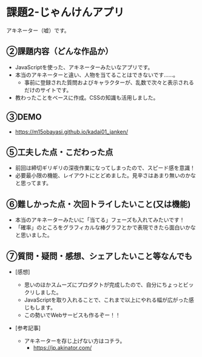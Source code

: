 # 課題2-じゃんけんアプリ
アキネーター（嘘）です。

## ②課題内容（どんな作品か）
- JavaScriptを使った、アキネーターみたいなアプリです。
- 本当のアキネーターと違い、人物を当てることはできないです……。
  - 事前に登録された質問およびキャラクターが、乱数で次々と表示されるだけのサイトです。
- 教わったことをベースに作成。CSSの知識も活用しました。

## ③DEMO
- https://m15obayasi.github.io/kadai01_janken/

## ⑤工夫した点・こだわった点

- 前回は締切ギリギリの深夜作業になってしまったので、スピード感を意識！
- 必要最小限の機能、レイアウトにとどめました。見辛さはあまり無いのかなと思ってます。

## ⑥難しかった点・次回トライしたいこと(又は機能)

- 本当のアキネーターみたいに「当てる」フェーズも入れてみたいです！
- 「確率」のところをグラフィカルな棒グラフとかで表現できたら面白いかなと思いました。

## ⑦質問・疑問・感想、シェアしたいこと等なんでも

- [感想]
  - 思いのほかスムーズにプロダクトが完成したので、自分にちょっとビックリしました。
  - JavaScriptを取り入れることで、これまで以上にやれる幅が広がった感じもします。
  - この勢いでWebサービスも作るぞー！！
 
- [参考記事]
  - アキネーターを存じ上げない方はコチラ。
    -   https://jp.akinator.com/
